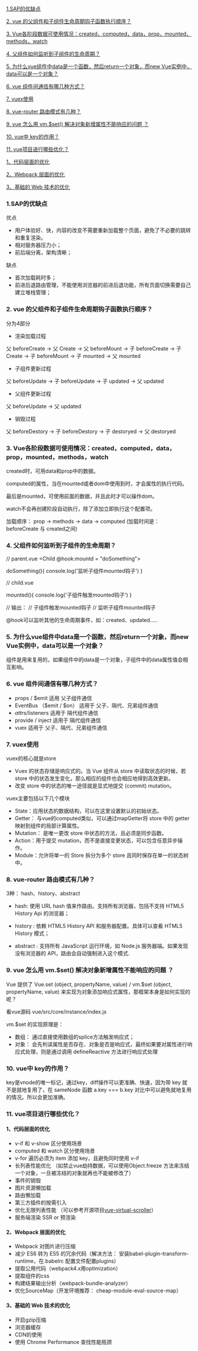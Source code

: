 
[1.SAP的优缺点](#1sap的优缺点)

[2. vue 的父组件和子组件生命周期钩子函数执行顺序？](#2-vue-的父组件和子组件生命周期钩子函数执行顺序)

[3. Vue各阶段数据可使用情况：created，computed，data，prop，mounted，methods，watch](#3-vue各阶段数据可使用情况createdcomputeddatapropmountedmethodswatch)

[4. 父组件如何监听到子组件的生命周期？](#4-父组件如何监听到子组件的生命周期)

[5. 为什么vue组件中data是一个函数，然后return一个对象，而new Vue实例中，data可以是一个对象？](#5-为什么vue组件中data是一个函数然后return一个对象而new-vue实例中data可以是一个对象)

[6. vue 组件间通信有哪几种方式？](#6-vue-组件间通信有哪几种方式)

[7. vuex使用](#7-vuex使用)

[8. vue-router 路由模式有几种？](#8-vue-router-路由模式有几种)

[9. vue 怎么用 vm.$set() 解决对象新增属性不能响应的问题 ？](#9-vue-怎么用-vmset-解决对象新增属性不能响应的问题-)

[10. vue中 key的作用？](#10-vue中-key的作用)

[11. vue项目进行哪些优化？](#11-vue项目进行哪些优化)

  [1、代码层面的优化](#1代码层面的优化)

  [2、Webpack 层面的优化](#2webpack-层面的优化)

  [3、基础的 Web 技术的优化](#3基础的-web-技术的优化)


<a id="markdown-1sap的优缺点" name="1sap的优缺点"></a>
### 1.SAP的优缺点

优点

- 用户体验好、快，内容的改变不需要重新加载整个页面，避免了不必要的跳转和重复渲染。
- 相对服务器压力小；
- 前后端分离，架构清晰；

缺点

- 首次加载耗时多；
- 前进后退路由管理，不能使用浏览器的前进后退功能，所有页面切换需要自己建立堆栈管理；

<a id="markdown-2-vue-的父组件和子组件生命周期钩子函数执行顺序" name="2-vue-的父组件和子组件生命周期钩子函数执行顺序"></a>
### 2. vue 的父组件和子组件生命周期钩子函数执行顺序？

分为4部分

* 渲染加载过程

父 beforeCreate -> 父 Create ->  父 beforeMount -> 子 beforeCreate -> 子 Create ->  子 beforeMount -> 子 mounted -> 父 mounted

* 子组件更新过程

父 beforeUpdate -> 子 beforeUpdate -> 子 updated -> 父 updated

* 父组件更新过程

父 beforeUpdate -> 父 updated

* 销毁过程

父 beforeDestory -> 子 beforeDestory -> 子 destoryed -> 父 destoryed


<a id="markdown-3-vue各阶段数据可使用情况createdcomputeddatapropmountedmethodswatch" name="3-vue各阶段数据可使用情况createdcomputeddatapropmountedmethodswatch"></a>
### 3. Vue各阶段数据可使用情况：created，computed，data，prop，mounted，methods，watch

created时，可用data和prop中的数据。

computed的属性，当在mounted或者dom中使用到时，才会属性的执行代码。

最后是mounted，可使用前面的数据，并且此时才可以操作dom。

watch不会再创建阶段自动执行，除了添加立即执行这个配置项。

加载顺序： prop -> methods -> data -> computed (加载时间是： beforeCreate 与 created之间)

<a id="markdown-4-父组件如何监听到子组件的生命周期" name="4-父组件如何监听到子组件的生命周期"></a>
### 4. 父组件如何监听到子组件的生命周期？

  // parent.vue
  <Child @hook:mountd = "doSomething"></Child>

  doSomething(){
    console.log('监听子组件mounted钩子')
  }

  // child.vue

  mounted(){
    console.log('子组件触发mounted钩子')
  }

  // 输出：
  // 子组件触发mounted钩子
  // 监听子组件mounted钩子

  @hook可以监听其他的生命周期事件，如：created、updated.....

<a id="markdown-5-为什么vue组件中data是一个函数然后return一个对象而new-vue实例中data可以是一个对象" name="5-为什么vue组件中data是一个函数然后return一个对象而new-vue实例中data可以是一个对象"></a>
### 5. 为什么vue组件中data是一个函数，然后return一个对象，而new Vue实例中，data可以是一个对象？

组件是用来复用的，如果组件中的data是一个对象，子组件中的data属性值会相互影响。

<a id="markdown-6-vue-组件间通信有哪几种方式" name="6-vue-组件间通信有哪几种方式"></a>
### 6. vue 组件间通信有哪几种方式？

* props / $emit 适用 父子组件通信
* EventBus （$emit / $on） 适用于 父子、隔代、兄弟组件通信
* $attrs/$listeners 适用于 隔代组件通信
* provide / inject 适用于 隔代组件通信
* vuex 适用于 父子、隔代、兄弟组件通信


<a id="markdown-7-vuex使用" name="7-vuex使用"></a>
### 7. vuex使用

vuex的核心就是store

- Vuex 的状态存储是响应式的。当 Vue 组件从 store 中读取状态的时候，若 store 中的状态发生变化，那么相应的组件也会相应地得到高效更新。
- 改变 store 中的状态的唯一途径就是显式地提交 (commit) mutation。

vuex主要包括以下几个模块

* State：应用状态的数据结构，可以在这里设置默认的初始状态。
* Getter： 与vue的computed类似，可以通过mapGetter将 store 中的 getter 映射到组件的局部计算属性。
* Mutation： 是唯一更改 store 中状态的方法，且必须是同步函数。
* Action：用于提交 mutation，而不是直接变更状态，可以包含任意异步操作。
* Module：允许将单一的 Store 拆分为多个 store 且同时保存在单一的状态树中。

<a id="markdown-8-vue-router-路由模式有几种" name="8-vue-router-路由模式有几种"></a>
### 8. vue-router 路由模式有几种？

3种： hash、history、abstract

* hash:  使用 URL hash 值来作路由。支持所有浏览器，包括不支持 HTML5 History Api 的浏览器；

* history :  依赖 HTML5 History API 和服务器配置。具体可以查看 HTML5 History 模式；

* abstract :  支持所有 JavaScript 运行环境，如 Node.js 服务器端。如果发现没有浏览器的 API，路由会自动强制进入这个模式.

<a id="markdown-9-vue-怎么用-vmset-解决对象新增属性不能响应的问题-" name="9-vue-怎么用-vmset-解决对象新增属性不能响应的问题-"></a>
### 9. vue 怎么用 vm.$set() 解决对象新增属性不能响应的问题 ？

Vue 提供了 Vue.set (object, propertyName, value) / vm.$set (object, propertyName, value) 来实现为对象添加响应式属性，那框架本身是如何实现的呢？

看vue源码 vue/src/core/instance/index.js

vm.$set 的实现原理是：

* 数组： 通过直接使用数组的splice方法触发响应式；
* 对象： 会先判读属性是否存在、对象是否是响应式，最终如果要对属性进行响应式处理，则是通过调用 defineReactive 方法进行响应式处理

<a id="markdown-10-vue中-key的作用" name="10-vue中-key的作用"></a>
### 10. vue中 key的作用？

key是vnode的唯一标记，通过key，diff操作可以更准确、快速，因为带 key 就不是就地复用了，在 sameNode 函数 a.key === b.key 对比中可以避免就地复用的情况。所以会更加准确。

<a id="markdown-11-vue项目进行哪些优化" name="11-vue项目进行哪些优化"></a>
### 11. vue项目进行哪些优化？

<a id="markdown-1代码层面的优化" name="一代码层面的优化"></a>
#### 1、代码层面的优化

* v-if 和 v-show 区分使用场景
* computed 和 watch  区分使用场景
* v-for 遍历必须为 item 添加 key，且避免同时使用 v-if
* 长列表性能优化 （如禁止vue劫持数据，可以使用Object.freeze 方法来冻结一个对象，一旦被冻结的对象就再也不能被修改了）
* 事件的销毁
* 图片资源懒加载
* 路由懒加载
* 第三方插件的按需引入
* 优化无限列表性能 （可以参考开源项目[vue-virtual-scroller](https://github.com/Akryum/vue-virtual-scroller)）
* 服务端渲染 SSR or 预渲染

<a id="markdown-2webpack-层面的优化" name="二webpack-层面的优化"></a>
#### 2、Webpack 层面的优化

* Webpack 对图片进行压缩
* 减少 ES6 转为 ES5 的冗余代码（解决方法： 安装babel-plugin-transform-runtime，在.babelrc 配置文件配置plugins）
* 提取公用代码（webpack4.x用optimization）
* 提取组件的css
* 构建结果输出分析（webpack-bundle-analyzer）
* 优化SourceMap（开发环境推荐： cheap-module-eval-source-map）

<a id="markdown-3基础的-web-技术的优化" name="三基础的-web-技术的优化"></a>
#### 3、基础的 Web 技术的优化

* 开启gzip压缩
* 浏览器缓存
* CDN的使用
* 使用 Chrome Performance 查找性能瓶颈